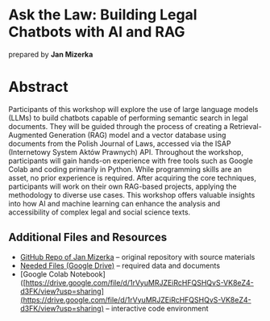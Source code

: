 # Ask the Law: Building Legal Chatbots with AI and RAG

prepared by **Jan Mizerka**

# Abstract
Participants of this workshop will explore the use of large language models (LLMs) to build chatbots capable of performing semantic search in legal documents. They will be guided through the process of creating a Retrieval-Augmented Generation (RAG) model and a vector database using documents from the Polish Journal of Laws, accessed via the ISAP (Internetowy System Aktów Prawnych) API. Throughout the workshop, participants will gain hands-on experience with free tools such as Google Colab and coding primarily in Python. While programming skills are an asset, no prior experience is required. After acquiring the core techniques, participants will work on their own RAG-based projects, applying the methodology to diverse use cases. This workshop offers valuable insights into how AI and machine learning can enhance the analysis and accessibility of complex legal and social science texts.

## Additional Files and Resources

- [GitHub Repo of Jan Mizerka](https://github.com/SICSS-AMULaw/rag_workshop) – original repository with source materials  
- [Needed Files (Google Drive)](https://drive.google.com/drive/folders/1zc-eWI75mCHcEABmZ3TZEz1kt7z4AmKL?usp=share_link) – required data and documents  
- [Google Colab Notebook]([https://drive.google.com/file/d/1rVyuMRJZEiRcHFQSHQvS-VK8eZ4-d3FK/view?usp=sharing](https://drive.google.com/file/d/1rVyuMRJZEiRcHFQSHQvS-VK8eZ4-d3FK/view?usp=sharing) – interactive code environment
